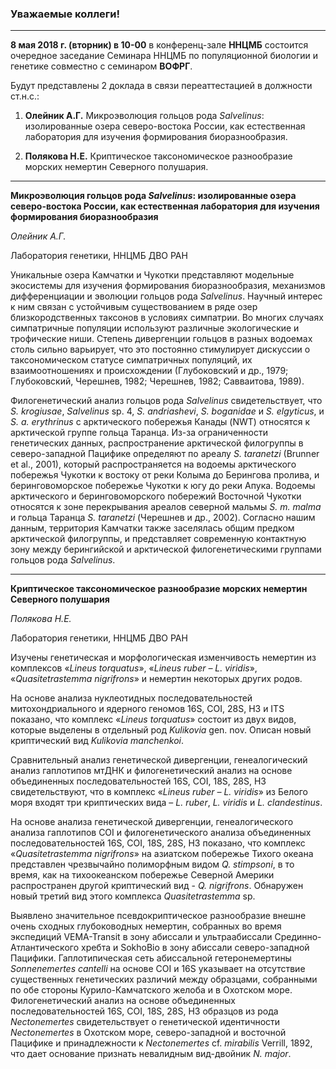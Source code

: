 
### Уважаемые коллеги!

----------
**8 мая 2018 г. (вторник) в 10-00** в конференц-зале **ННЦМБ** состоится очередное заседание Семинара ННЦМБ по популяционной биологии и генетике совместно с семинаром **ВОФРГ**.

Будут представлены 2 доклада в связи переаттестацией в должности ст.н.с.:

1. **Олейник А.Г.** Микроэволюция гольцов рода *Salvelinus*: изолированные озера северо-востока России, как естественная лаборатория для изучения формирования биоразнообразия.

2. **Полякова Н.Е.** Криптическое таксономическое разнообразие морских немертин Северного полушария.


----------
**Микроэволюция гольцов рода *Salvelinus*: изолированные озера северо-востока России, как естественная лаборатория для изучения формирования биоразнообразия**

*Олейник А.Г.*

Лаборатория генетики, ННЦМБ ДВО РАН

Уникальные озера Камчатки и Чукотки представляют модельные экосистемы для изучения формирования биоразнообразия, механизмов дифференциации и эволюции гольцов рода *Salvelinus*. Научный интерес к ним связан с устойчивым существованием в ряде озер близкородственных таксонов в условиях симпатрии. Во многих случаях симпатричные популяции используют различные экологические и трофические ниши. Степень дивергенции гольцов в разных водоемах столь сильно варьирует, что это постоянно стимулирует дискуссии о таксономическом статусе симпатричных популяций, их взаимоотношениях и происхождении (Глубоковский и др., 1979; Глубоковский, Черешнев, 1982; Черешнев, 1982; Савваитова, 1989). 

Филогенетический анализ гольцов рода *Salvelinus* свидетельствует, что *S. krogiusae*, *Salvelinus* sp. 4, *S. andriashevi*, *S. boganidae* и *S. elgyticus*, и *S. a. erythrinus* с арктического побережья Канады (NWT) относятся к арктической группе гольца Таранца. Из-за ограниченности генетических данных, распространение арктической филогруппы в северо-западной Пацифике определяют по ареалу *S. taranetzi* (Brunner et al., 2001), который распространяется на водоемы арктического побережья Чукотки к востоку от реки Колыма до Берингова пролива, и беринговоморское побережье Чукотки к югу до реки Апука. Водоемы арктического и беринговоморского побережий Восточной Чукотки относятся к зоне перекрывания ареалов северной мальмы *S. m. malma* и гольца Таранца *S. taranetzi* (Черешнев и др., 2002). Согласно нашим данным, территория Камчатки также заселялась общим предком арктической филогруппы, и представляет современную контактную зону между берингийской и арктической филогенетическими группами гольцов рода *Salvelinus*.


----------
**Криптическое таксономическое разнообразие морских немертин Северного полушария**

*Полякова Н.Е.*

Лаборатория генетики, ННЦМБ ДВО РАН

Изучены генетическая и морфологическая изменчивость немертин из комплексов «*Lineus torquatus*», «*Lineus ruber – L. viridis*», «*Quasitetrastemma nigrifrons*» и немертин некоторых других родов.

На основе анализа нуклеотидных последовательностей митохондриального и ядерного геномов 16S, COI, 28S, H3 и ITS показано, что комплекс «*Lineus torquatus*» состоит из двух видов, которые выделены в отдельный род  *Kulikovia* gen. nov. Описан новый криптический вид *Kulikovia manchenkoi*.

Cравнительный анализ генетической дивергенции, генеалогический анализ гаплотипов мтДНК и филогенетический анализ на основе объединенных последовательностей 16S, COI, 18S, 28S, H3 свидетельствуют, что в комплекс «*Lineus ruber – L. viridis*» из Белого моря входят три криптических вида – *L. ruber*, *L. viridis* и *L. clandestinus*.

На основе анализа генетической дивергенции, генеалогического анализа гаплотипов COI и филогенетического анализа объединенных последовательностей 16S, COI, 18S, 28S, H3 показано, что комплекс «*Quasitetrastemma nigrifrons*» на азиатском побережье Тихого океана представлен чрезвычайно полиморфным видом *Q. stimpsoni*, в то время, как на тихоокеанском побережье Северной Америки распространен другой криптический вид - *Q. nigrifrons*. Обнаружен новый  третий вид этого комплекса *Quasitetrastemma* sp.

Выявлено значительное псевдокриптическое разнообразие внешне очень сходных глубоководных немертин, собранных во время экспедиций VEMA-Transit в зону абиссали и ультраабиссали Срединно-Атлантического хребта и SokhoBio в зону абиссали северо-западной Пацифики. Гаплотипическая сеть абиссальной гетеронемертины *Sonnenemertes cantelli* на основе COI и 16S указывает на отсутствие существенных генетических различий между образцами, собранными по обе стороны Курило-Камчатского желоба и в Охотском море. Филогенетический анализ на основе объединенных последовательностей 16S, COI, 18S, 28S, H3 образцов из рода *Nectonemertes* свидетельствует о генетической идентичности *Nectonemertes* в Охотском море, северо-западной и восточной Пацифике и принадлежности к *Nectonemertes* cf. *mirabilis* Verrill, 1892, что дает основание признать невалидным вид-двойник *N. major*.
